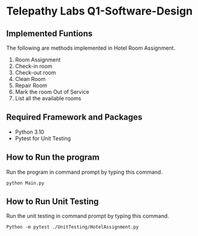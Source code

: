 # Telepathy Labs Q1-Software-Design


## Implemented Funtions
The following are methods implemented in Hotel Room Assignment.
1. Room Assignment
2. Check-in room
3. Check-out room
4. Clean Room
5. Repair Room
6. Mark the room Out of Service
7. List all the available rooms

## Required Framework and Packages
 * Python 3.10
 * Pytest for Unit Testing
 
 ## How to Run the program
 Run the program in command prompt by typing this command.

 ```shell
python Main.py
```

 ## How to Run Unit Testing
 Run the unit testing in command prompt by typing this command.

 ```shell
Python -m pytest ./UnitTesting/HotelAssignment.py
```
